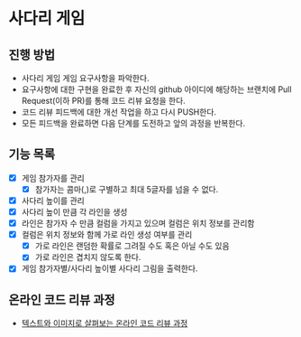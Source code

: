 # 사다리 게임

## 진행 방법

* 사다리 게임 게임 요구사항을 파악한다.
* 요구사항에 대한 구현을 완료한 후 자신의 github 아이디에 해당하는 브랜치에 Pull Request(이하 PR)를 통해 코드 리뷰 요청을 한다.
* 코드 리뷰 피드백에 대한 개선 작업을 하고 다시 PUSH한다.
* 모든 피드백을 완료하면 다음 단계를 도전하고 앞의 과정을 반복한다.

## 기능 목록

- [x] 게임 참가자를 관리
    - [x] 참가자는 콤마(,)로 구별하고 최대 5글자를 넘을 수 없다.
- [x] 사다리 높이를 관리
- [x] 사다리 높이 만큼 각 라인을 생성
- [x] 라인은 참가자 수 만큼 컬럼을 가지고 있으며 컬럼은 위치 정보를 관리함
- [x] 컬럼은 위치 정보와 함께 가로 라인 생성 여부를 관리
    - [x] 가로 라인은 랜덤한 확률로 그려질 수도 혹은 아닐 수도 있음
    - [x] 가로 라인은 겹치지 않도록 한다.
- [x] 게임 참가자별/사다리 높이별 사다리 그림을 출력한다.

## 온라인 코드 리뷰 과정

* [텍스트와 이미지로 살펴보는 온라인 코드 리뷰 과정](https://github.com/nextstep-step/nextstep-docs/tree/master/codereview)
